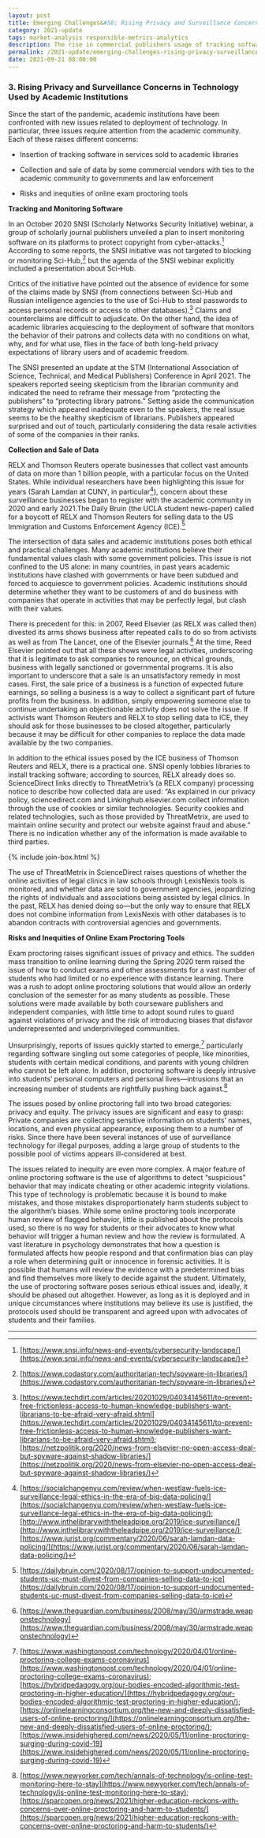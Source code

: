 ```yaml
---
layout: post
title: Emerging Challenges&#58; Rising Privacy and Surveillance Concerns
category: 2021-update
tags: market-analysis responsible-metrics-analytics
description: The rise in commercial publishers usage of tracking software in services sold to academic libraries which allows them to collect and sell data to third parties, as well as the risks and inequities of online exam proctoring tools, require attention of the academic community.  
permalink: /2021-update/emerging-challenges-rising-privacy-surveillance-concerns
date: 2021-09-21 08:00:00
---
```


### 3. Rising Privacy and Surveillance Concerns in Technology Used by Academic Institutions

Since the start of the pandemic, academic institutions have been confronted with new issues related to deployment of technology. In particular, three issues require attention from the academic community. Each of these raises different concerns:
* Insertion of tracking software in services sold to academic libraries

* Collection and sale of data by some commercial vendors with ties to the academic community to governments and law enforcement

* Risks and inequities of online exam proctoring tools


**Tracking and Monitoring Software**

In an October 2020 SNSI (Scholarly Networks Security Initiative) webinar, a group of scholarly journal publishers unveiled a plan to insert monitoring software on its platforms to protect copyright from cyber-attacks.[^10] According to some reports, the SNSI initiative was not targeted to blocking or monitoring Sci-Hub,[^11] but the agenda of the SNSI webinar explicitly included a presentation about Sci-Hub.  

Critics of the initiative have pointed out the absence of evidence for some of the claims made by SNSI (from connections between Sci-Hub and Russian intelligence agencies to the use of Sci-Hub to steal passwords to access personal records or access to other databases).[^12] Claims and counterclaims are difficult to adjudicate. On the other hand, the idea of academic libraries acquiescing to the deployment of software that monitors the behavior of their patrons and collects data with no conditions on what, why, and for what use, flies in the face of both long-held privacy expectations of library users and of academic freedom.

The SNSI presented an update at the STM (International Association of Science, Technical, and Medical Publishers) Conference in April 2021. The speakers reported seeing skepticism from the librarian community and indicated the need to reframe their message from “protecting the publishers” to “protecting library patrons.” Setting aside the communication strategy which appeared inadequate even to the speakers, the real issue seems to be the healthy skepticism of librarians. Publishers appeared surprised and out of touch, particularly considering the data resale activities of some of the companies in their ranks.


**Collection and Sale of Data**

RELX and Thomson Reuters operate businesses that collect vast amounts of data on more than 1 billion people, with a particular focus on the United States. While individual researchers have been highlighting this issue for years (Sarah Lamdan at CUNY, in particular[^13]), concern about these surveillance businesses began to register with the academic community in 2020 and early 2021.The Daily Bruin (the UCLA student news-paper) called for a boycott of RELX and Thomson Reuters for selling data to the US Immigration and Customs Enforcement Agency (ICE).[^14]

The intersection of data sales and academic institutions poses both ethical and practical challenges. Many academic institutions believe their fundamental values clash with some government policies. This issue is not confined to the US alone: in many countries, in past years academic institutions have clashed with governments or have been subdued and forced to acquiesce to government policies. Academic institutions should determine whether they want to be customers of and do business with companies that operate in activities that may be perfectly legal, but clash with their values.

There is precedent for this: in 2007, Reed Elsevier (as RELX was called then) divested its arms shows business after repeated calls to do so from activists as well as from The Lancet, one of the Elsevier journals.[^15] At the time, Reed Elsevier pointed out that all these shows were legal activities, underscoring that it is legitimate to ask companies to renounce, on ethical grounds, business with legally sanctioned or governmental programs. It is also important to underscore that a sale is an unsatisfactory remedy in most cases. First, the sale price of a business is a function of expected future earnings, so selling a business is a way to collect a significant part of future profits from the business. In addition, simply empowering someone else to continue undertaking an objectionable activity does not solve the issue. If activists want Thomson Reuters and RELX to stop selling data to ICE, they should ask for those businesses to be closed altogether, particularly because it may be difficult for other companies to replace the data made available by the two companies.

In addition to the ethical issues posed by the ICE business of Thomson Reuters and RELX, there is a practical one. SNSI openly lobbies libraries to install tracking software; according to sources, RELX already does so. ScienceDirect links directly to ThreatMetrix’s (a RELX company) processing notice to describe how collected data are used: “As explained in our privacy policy, sciencedirect.com and Linkinghub.elsevier.com collect information through the use of cookies or similar technologies. Security cookies and related technologies, such as those provided by ThreatMetrix, are used to maintain online security and protect our website against fraud and abuse.” There is no indication whether any of the information is made available to third parties.

{% include join-box.html %}

The use of ThreatMetrix in ScienceDirect raises questions of whether the online activities of legal clinics in law schools through LexisNexis tools is monitored, and whether data are sold to government agencies, jeopardizing the rights of individuals and associations being assisted by legal clinics. In the past, RELX has denied doing so—but the only way to ensure that RELX does not combine information from LexisNexis with other databases is to abandon contracts with controversial agencies and governments.


**Risks and Inequities of Online Exam Proctoring Tools**

Exam proctoring raises significant issues of privacy and ethics. The sudden mass transition to online learning during the Spring 2020 term raised the issue of how to conduct exams and other assessments for a vast number of students who had limited or no experience with distance learning. There was a rush to adopt online proctoring solutions that would allow an orderly conclusion of the semester for as many students as possible. These solutions were made available by both courseware publishers and independent companies, with little time to adopt sound rules to guard against violations of privacy and the risk of introducing biases that disfavor underrepresented and underprivileged communities.

Unsurprisingly, reports of issues quickly started to emerge,[^16] particularly regarding software singling out some categories of people, like minorities, students with certain medical conditions, and parents with young children who cannot be left alone. In addition, proctoring software is deeply intrusive into students’ personal computers and personal lives—intrusions that an increasing number of students are rightfully pushing back against.[^17]

The issues posed by online proctoring fall into two broad categories: privacy and equity. The privacy issues are significant and easy to grasp: Private companies are collecting sensitive information on students’ names, locations, and even physical appearance, exposing them to a number of risks. Since there have been several instances of use
of surveillance technology for illegal purposes, adding a large group of students to the possible pool of victims appears ill-considered at best.

The issues related to inequity are even more complex. A major feature of online proctoring software is the use of algorithms to detect “suspicious” behavior that may indicate cheating or other academic integrity violations. This type of technology is problematic because it is bound to make mistakes, and those mistakes disproportionately harm students subject to the algorithm’s biases. While some online proctoring tools incorporate human review of flagged behavior, little is published about the protocols used, so there is no way for students or their advocates to know what behavior will trigger a human review and how the review is formulated. A vast literature in psychology demonstrates that how a question is formulated affects how people respond and that confirmation bias can play a role when determining guilt or innocence in forensic activities. It is possible that humans will review the evidence with a predetermined bias and find themselves more likely to decide against the student. Ultimately, the use of proctoring software poses serious ethical issues and, ideally, it should be phased out altogether. However, as long as it is deployed and in unique circumstances where institutions may believe its use is justified, the protocols used should be transparent and agreed upon with advocates of students and their families.


***

[^10]: [https://www.snsi.info/news-and-events/cybersecurity-landscape/](https://www.snsi.info/news-and-events/cybersecurity-landscape/)

[^11]: [https://www.codastory.com/authoritarian-tech/spyware-in-libraries/](https://www.codastory.com/authoritarian-tech/spyware-in-libraries/)

[^12]: [https://www.techdirt.com/articles/20201029/04034145611/to-prevent-free-frictionless-access-to-human-knowledge-publishers-want-librarians-to-be-afraid-very-afraid.shtml](https://www.techdirt.com/articles/20201029/04034145611/to-prevent-free-frictionless-access-to-human-knowledge-publishers-want-librarians-to-be-afraid-very-afraid.shtml);  [https://netzpolitik.org/2020/news-from-elsevier-no-open-access-deal-but-spyware-against-shadow-libraries/](https://netzpolitik.org/2020/news-from-elsevier-no-open-access-deal-but-spyware-against-shadow-libraries/)

[^13]: [https://socialchangenyu.com/review/when-westlaw-fuels-ice-surveillance-legal-ethics-in-the-era-of-big-data-policing/](https://socialchangenyu.com/review/when-westlaw-fuels-ice-surveillance-legal-ethics-in-the-era-of-big-data-policing/); [http://www.inthelibrarywiththeleadpipe.org/2019/ice-surveillance/](http://www.inthelibrarywiththeleadpipe.org/2019/ice-surveillance/); [https://www.jurist.org/commentary/2020/06/sarah-lamdan-data-policing/](https://www.jurist.org/commentary/2020/06/sarah-lamdan-data-policing/)

[^14]: [https://dailybruin.com/2020/08/17/opinion-to-support-undocumented-students-uc-must-divest-from-companies-selling-data-to-ice](https://dailybruin.com/2020/08/17/opinion-to-support-undocumented-students-uc-must-divest-from-companies-selling-data-to-ice)

[^15]: [https://www.theguardian.com/business/2008/may/30/armstrade.weaponstechnology](https://www.theguardian.com/business/2008/may/30/armstrade.weaponstechnology)

[^16]: [https://www.washingtonpost.com/technology/2020/04/01/online-proctoring-college-exams-coronavirus](https://www.washingtonpost.com/technology/2020/04/01/online-proctoring-college-exams-coronavirus); [https://hybridpedagogy.org/our-bodies-encoded-algorithmic-test-proctoring-in-higher-education/](https://hybridpedagogy.org/our-bodies-encoded-algorithmic-test-proctoring-in-higher-education/); [https://onlinelearningconsortium.org/the-new-and-deeply-dissatisfied-users-of-online-proctoring/](https://onlinelearningconsortium.org/the-new-and-deeply-dissatisfied-users-of-online-proctoring/); [https://www.insidehighered.com/news/2020/05/11/online-proctoring-surging-during-covid-19](https://www.insidehighered.com/news/2020/05/11/online-proctoring-surging-during-covid-19)

[^17]: [https://www.newyorker.com/tech/annals-of-technology/is-online-test-monitoring-here-to-stay](https://www.newyorker.com/tech/annals-of-technology/is-online-test-monitoring-here-to-stay); [https://sparcopen.org/news/2021/higher-education-reckons-with-concerns-over-online-proctoring-and-harm-to-students/](https://sparcopen.org/news/2021/higher-education-reckons-with-concerns-over-online-proctoring-and-harm-to-students/)
